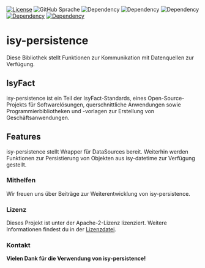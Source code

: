 [![License](https://img.shields.io/badge/License-Apache_2.0-orange)](https://opensource.org/licenses/Apache-2.0)
![GitHub Sprache](https://img.shields.io/badge/Language-Java_17-orange)
![Dependency](https://img.shields.io/badge/Isyfact-IsyDatetime_3.0.1-blue)
![Dependency](https://img.shields.io/badge/Isyfact-IsyExceptions_3.0.1-blue)
![Dependency](https://img.shields.io/badge/Isyfact-IsyLogging_3.0.1-blue)
[![Dependency](https://img.shields.io/badge/Uses-Hibernate-yellow)](https://hibernate.org/)
[![Dependency](https://img.shields.io/badge/Uses-Spring-yellow)](https://hibernate.org/)


# isy-persistence

Diese Bibliothek stellt Funktionen zur Kommunikation mit Datenquellen zur Verfügung.

## IsyFact

isy-persistence ist ein Teil der IsyFact-Standards, eines Open-Source-Projekts für Softwarelösungen, querschnittliche Anwendungen sowie Programmierbibliotheken und -vorlagen zur Erstellung von Geschäftsanwendungen.

## Features

isy-persistence stellt Wrapper für DataSources bereit. Weiterhin werden Funktionen zur Persistierung von Objekten aus isy-datetime zur Verfügung gestellt.

### Mithelfen
Wir freuen uns über Beiträge zur Weiterentwicklung von isy-persistence.

### Lizenz

Dieses Projekt ist unter der Apache-2-Lizenz lizenziert. Weitere Informationen findest du in der [Lizenzdatei](license/LICENSE).

### Kontakt


__Vielen Dank für die Verwendung von isy-persistence!__